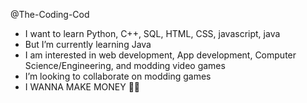 @The-Coding-Cod
- I want to learn Python, C++, SQL, HTML, CSS, javascript, java
- But I’m currently learning Java
- I am interested in web development, App development, Computer Science/Engineering, and modding video games
- I’m looking to collaborate on modding games
- I WANNA MAKE MONEY 🤑🤑

